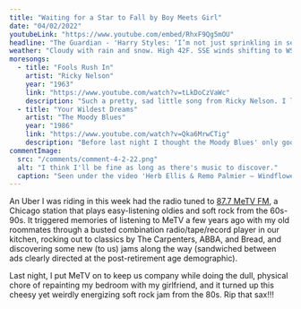 ```yaml
---
title: "Waiting for a Star to Fall by Boy Meets Girl"
date: "04/02/2022"
youtubeLink: "https://www.youtube.com/embed/RhxF9Qg5mOU"
headline: "The Guardian - 'Harry Styles: ‘I’m not just sprinkling in sexual ambiguity to be interesting’'"
weather: "Cloudy with rain and snow. High 42F. SSE winds shifting to WSW at 10 to 15 mph. Chance of rain 100%."
moresongs:
  - title: "Fools Rush In"
    artist: "Ricky Nelson"
    year: "1963"
    link: "https://www.youtube.com/watch?v=tLkDoCzVaWc"
    description: "Such a pretty, sad little song from Ricky Nelson. I love the guitar solo + rhythm throughout."
  - title: "Your Wildest Dreams"
    artist: "The Moody Blues"
    year: "1986"
    link: "https://www.youtube.com/watch?v=Qka6MrwCTig"
    description: "Before last night I thought the Moody Blues' only good song was 'Nights in White Satin' (1972). How wrong I was."
commentImage:
  src: "/comments/comment-4-2-22.png"
  alt: "I think I'll be fine as long as there's music to discover."
  caption: "Seen under the video 'Herb Ellis & Remo Palmier – Windflower (1978)' on the 'Tube. Unreal amount of good stuff out there 🤯"
---
```


An Uber I was riding in this week had the radio tuned to [87.7 MeTV FM](https://metv.fm/), a Chicago station that plays easy-listening oldies and soft rock from the 60s-90s. It triggered memories of listening to MeTV a few years ago with my old roommates through a busted combination radio/tape/record player in our kitchen, rocking out to classics by The Carpenters, ABBA, and Bread, and discovering some new (to us) jams along the way (sandwiched between ads clearly directed at the post-retirement age demographic).

Last night, I put MeTV on to keep us company while doing the dull, physical chore of repainting my bedroom with my girlfriend, and it turned up this cheesy yet weirdly energizing soft rock jam from the 80s. Rip that sax!!!
